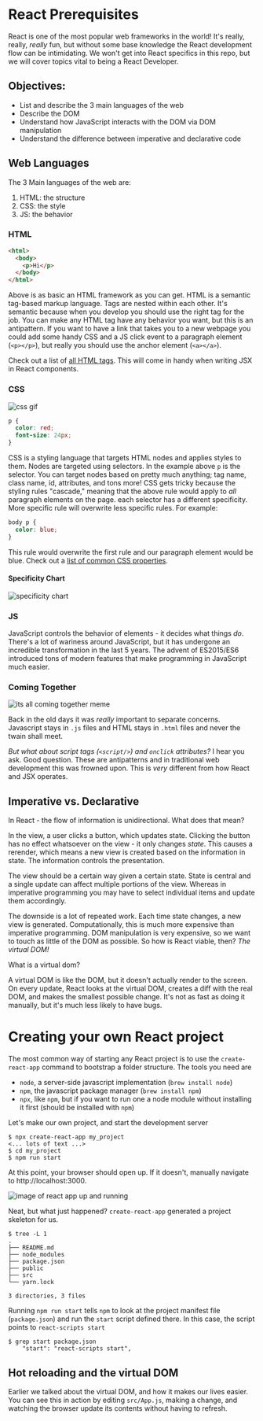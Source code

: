 # React Prerequisites
React is one of the most popular web frameworks in the world! It's really, really, _really_ fun, but without some base knowledge the React development flow can be intimidating. We won't get into React specifics in this repo, but we will cover topics vital to being a React Developer.

## Objectives:
- List and describe the 3 main languages of the web
- Describe the DOM
- Understand how JavaScript interacts with the DOM via DOM manipulation
- Understand the difference between imperative and declarative code

## Web Languages
The 3 Main languages of the web are:
1. HTML: the structure
2. CSS: the style
3. JS: the behavior

### HTML
```html
<html>
  <body>
    <p>Hi</p>
  </body>
</html>
```
Above is as basic an HTML framework as you can get. HTML is a semantic tag-based markup language. Tags are nested within each other. It's semantic because when you develop you should use the right tag for the job. You can make any HTML tag have any behavior you want, but this is an antipattern. If you want to have a link that takes you to a new webpage you could add some handy CSS and a JS click event to a paragraph element (`<p></p>`), but really you should use the anchor element (`<a></a>`).

Check out a list of [all HTML tags](https://www.w3schools.com/tags/). This will come in handy when writing JSX in React components.

### CSS
![css gif](https://media0.giphy.com/media/13FrpeVH09Zrb2/source.gif)
```css
p {
  color: red;
  font-size: 24px;
}
```
CSS is a styling language that targets HTML nodes and applies styles to them. Nodes are targeted using selectors. In the example above `p` is the selector. You can target nodes based on pretty much anything; tag name, class name, id, attributes, and tons more!  CSS gets tricky because the styling rules "cascade," meaning that the above rule would apply to _all_ paragraph elements on the page. each selector has a different specificity. More specific rule will overwrite less specific rules.
For example: 
```css
body p {
  color: blue;
}
```
This rule would overwrite the first rule and our paragraph element would be blue. Check out a [list of common CSS properties](https://www.w3schools.com/cssref/).

#### Specificity Chart
![specificity chart](https://sites.google.com/site/csskungfu/_/rsrc/1221742532694/specificity/specificity.gif)
 
### JS
JavaScript controls the behavior of elements - it decides what things _do_. There's a lot of wariness around JavaScript, but it has undergone an incredible transformation in the last 5 years. The advent of ES2015/ES6 introduced tons of modern features that make programming in JavaScript much easier.

### Coming Together
![its all coming together meme](https://i.kym-cdn.com/photos/images/original/001/561/446/27d.jpg)

Back in the old days it was _really_ important to separate concerns. Javascript stays in `.js` files and HTML stays in `.html` files and never the twain shall meet.

_But what about script tags (`<script/>`) and `onclick` attributes?_ I hear you ask. Good question. These are antipatterns and in traditional web development this was frowned upon. This is _very_ different from how React and JSX operates. 

## Imperative vs. Declarative
In React - the flow of information is unidirectional. What does that mean?

In the view, a user clicks a button, which updates state. Clicking the button has no effect whatsoever on the view - it only changes _state_. This causes a rerender, which means a new view is created based on the information in state. The information controls the presentation.

The view should be a certain way given a certain state. State is central and a single update can affect multiple portions of the view. Whereas in imperative programming you may have to select individual items and update them accordingly.

The downside is a lot of repeated work. Each time state changes, a new view is generated. Computationally, this is much more expensive than imperative programming. DOM manipulation is very expensive, so we want to touch as little of the DOM as possible. So how is React viable, then? *The virtual DOM!*

What is a virtual dom?

A virtual DOM is like the DOM, but it doesn't actually render to the screen. On every update, React looks at the virtual DOM, creates a diff with the real DOM, and makes the smallest possible change. It's not as fast as doing it manually, but it's much less likely to have bugs.

# Creating your own React project
The most common way of starting any React project is to use the
`create-react-app` command to bootstrap a folder structure. The tools you need
are

* `node`, a server-side javascript implementation (`brew install node`)
* `npm`, the javascript package manager (`brew install npm`)
* `npx`, like `npm`, but if you want to run one a node module without
  installing it first (should be installed with `npm`)

Let's make our own project, and start the development server

```console
$ npx create-react-app my_project
<... lots of text ...>
$ cd my_project
$ npm run start
```

At this point, your browser should open up. If it doesn't, manually navigate to
http://localhost:3000.

![image of react app up and running](https://user-images.githubusercontent.com/2654835/74282190-91232a00-4cd4-11ea-8dcb-2a474ed7417a.png)

Neat, but what just happened? `create-react-app` generated a project skeleton
for us.

```console
$ tree -L 1
.
├── README.md
├── node_modules
├── package.json
├── public
├── src
└── yarn.lock

3 directories, 3 files
```

Running `npm run start` tells `npm` to look at the project manifest file
(`package.json`) and run the `start` script defined there. In this case, the
script points to `react-scripts start`

```console
$ grep start package.json
    "start": "react-scripts start",
```

## Hot reloading and the virtual DOM
Earlier we talked about the virtual DOM, and how it makes our lives easier. You
can see this in action by editing `src/App.js`, making a change, and watching
the browser update its contents without having to refresh.

